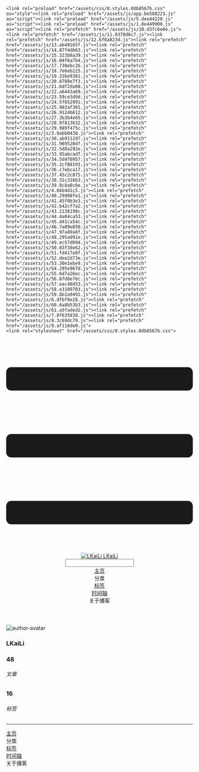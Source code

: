 <!DOCTYPE html>
<html lang="zh-CN">
  <head>
    <meta charset="utf-8">
    <meta name="viewport" content="width=device-width,initial-scale=1">
    <title>Other | LKaiLi</title>
    <meta name="generator" content="VuePress 1.8.2">
    <link rel="icon" href="https://pan.zealsay.com/blog/favicon.ico">
    <script language="javascript" type="text/javascript" src="https://cdn.bootcdn.net/ajax/libs/jquery/3.5.1/jquery.min.js"></script>
    <script language="javascript" type="text/javascript" src="/js/mouseClick.js"></script>
    <script>
          var _hmt = _hmt || [];
          (function() {
            var hm = document.createElement("script");
            hm.src = "https://hm.baidu.com/hm.js?b0aae218897fa9d8a9f76e9a77e0b3c6";
            var s = document.getElementsByTagName("script")[0]; 
            s.parentNode.insertBefore(hm, s);
          })();
        </script>
    <meta name="description" content="草 走 🤸 忽略">
    <meta name="viewport" content="width=device-width,initial-scale=1,user-scalable=no">
    
    <link rel="preload" href="/assets/css/0.styles.0db8567b.css" as="style"><link rel="preload" href="/assets/js/app.be588223.js" as="script"><link rel="preload" href="/assets/js/5.dee44220.js" as="script"><link rel="preload" href="/assets/js/1.8e449900.js" as="script"><link rel="prefetch" href="/assets/js/10.d3fc6e0e.js"><link rel="prefetch" href="/assets/js/11.8370d6c7.js"><link rel="prefetch" href="/assets/js/12.bf0a823d.js"><link rel="prefetch" href="/assets/js/13.ab49165f.js"><link rel="prefetch" href="/assets/js/14.87f4db63.js"><link rel="prefetch" href="/assets/js/15.323b8a39.js"><link rel="prefetch" href="/assets/js/16.04f6a7b4.js"><link rel="prefetch" href="/assets/js/17.730ebc26.js"><link rel="prefetch" href="/assets/js/18.7e6eb225.js"><link rel="prefetch" href="/assets/js/19.31be9361.js"><link rel="prefetch" href="/assets/js/20.8708e7f3.js"><link rel="prefetch" href="/assets/js/21.bdf2da08.js"><link rel="prefetch" href="/assets/js/22.a6443a69.js"><link rel="prefetch" href="/assets/js/23.59ce3d9d.js"><link rel="prefetch" href="/assets/js/24.5f852991.js"><link rel="prefetch" href="/assets/js/25.982af301.js"><link rel="prefetch" href="/assets/js/26.9124b612.js"><link rel="prefetch" href="/assets/js/27.3b3b4e65.js"><link rel="prefetch" href="/assets/js/28.9f813632.js"><link rel="prefetch" href="/assets/js/29.989f475c.js"><link rel="prefetch" href="/assets/js/3.9abb0430.js"><link rel="prefetch" href="/assets/js/30.ab911297.js"><link rel="prefetch" href="/assets/js/31.989520df.js"><link rel="prefetch" href="/assets/js/32.5d8a292e.js"><link rel="prefetch" href="/assets/js/33.95abcad7.js"><link rel="prefetch" href="/assets/js/34.5d4f0957.js"><link rel="prefetch" href="/assets/js/35.2cf88193.js"><link rel="prefetch" href="/assets/js/36.c7ebca17.js"><link rel="prefetch" href="/assets/js/37.45c2c875.js"><link rel="prefetch" href="/assets/js/38.31c31663.js"><link rel="prefetch" href="/assets/js/39.8c8a8c6e.js"><link rel="prefetch" href="/assets/js/4.66b4d1c5.js"><link rel="prefetch" href="/assets/js/40.29908fe1.js"><link rel="prefetch" href="/assets/js/41.45f0b3e3.js"><link rel="prefetch" href="/assets/js/42.b42cf7a2.js"><link rel="prefetch" href="/assets/js/43.2138198c.js"><link rel="prefetch" href="/assets/js/44.4a04ca53.js"><link rel="prefetch" href="/assets/js/45.d41ca54c.js"><link rel="prefetch" href="/assets/js/46.7a89e050.js"><link rel="prefetch" href="/assets/js/47.97a89a8f.js"><link rel="prefetch" href="/assets/js/48.295a991e.js"><link rel="prefetch" href="/assets/js/49.ec57d094.js"><link rel="prefetch" href="/assets/js/50.03f38e62.js"><link rel="prefetch" href="/assets/js/51.fd417e0f.js"><link rel="prefetch" href="/assets/js/52.dee2d73e.js"><link rel="prefetch" href="/assets/js/53.30e1ebe9.js"><link rel="prefetch" href="/assets/js/54.295e967d.js"><link rel="prefetch" href="/assets/js/55.6d7a26ec.js"><link rel="prefetch" href="/assets/js/56.87d0e76c.js"><link rel="prefetch" href="/assets/js/57.eac48d53.js"><link rel="prefetch" href="/assets/js/58.e3109703.js"><link rel="prefetch" href="/assets/js/59.8b1a9491.js"><link rel="prefetch" href="/assets/js/6.dfbf8e28.js"><link rel="prefetch" href="/assets/js/60.6a8b53b3.js"><link rel="prefetch" href="/assets/js/61.a5faded2.js"><link rel="prefetch" href="/assets/js/7.8f635830.js"><link rel="prefetch" href="/assets/js/8.3c69dc79.js"><link rel="prefetch" href="/assets/js/9.af116de0.js">
    <link rel="stylesheet" href="/assets/css/0.styles.0db8567b.css">
  </head>
  <body>
    <div id="app" data-server-rendered="true"><div class="theme-container no-sidebar" data-v-1dc90b28><div data-v-1dc90b28><div id="loader-wrapper" class="loading-wrapper" data-v-d48f4d20 data-v-1dc90b28 data-v-1dc90b28><div class="loader-main" data-v-d48f4d20><div data-v-d48f4d20></div><div data-v-d48f4d20></div><div data-v-d48f4d20></div><div data-v-d48f4d20></div></div> <!----> <!----></div> <div class="password-shadow password-wrapper-out" style="display:none;" data-v-5cb9a64e data-v-1dc90b28 data-v-1dc90b28><h3 class="title" style="display:none;" data-v-5cb9a64e data-v-5cb9a64e>LKaiLi</h3> <!----> <label id="box" class="inputBox" style="display:none;" data-v-5cb9a64e data-v-5cb9a64e><input type="password" value="" data-v-5cb9a64e> <span data-v-5cb9a64e>Konck! Knock!</span> <button data-v-5cb9a64e>OK</button></label> <div class="footer" style="display:none;" data-v-5cb9a64e data-v-5cb9a64e><span data-v-5cb9a64e><i class="iconfont reco-theme" data-v-5cb9a64e></i> <a target="blank" href="https://vuepress-theme-reco.recoluan.com" data-v-5cb9a64e>vuePress-theme-reco</a></span> <span data-v-5cb9a64e><i class="iconfont reco-copyright" data-v-5cb9a64e></i> <a data-v-5cb9a64e><span data-v-5cb9a64e>LKaiLi</span>
            
          <!---->
          2021
        </a></span></div></div> <div class="hide" data-v-1dc90b28><div data-v-1dc90b28><div id="smart" class="wrapper-page" style="background-image:url(https://pan.zealsay.com/zealsay/cover/4.jpg);background-position-x:center;background-position-y:center;background-size:cover;background-repeat-x:no-repeat;background-repeat-y:no-repeat;" data-v-1dc90b28><header class="navbar" data-v-1dc90b28><div class="sidebar-button"><svg xmlns="http://www.w3.org/2000/svg" aria-hidden="true" role="img" viewBox="0 0 448 512" class="icon"><path fill="currentColor" d="M436 124H12c-6.627 0-12-5.373-12-12V80c0-6.627 5.373-12 12-12h424c6.627 0 12 5.373 12 12v32c0 6.627-5.373 12-12 12zm0 160H12c-6.627 0-12-5.373-12-12v-32c0-6.627 5.373-12 12-12h424c6.627 0 12 5.373 12 12v32c0 6.627-5.373 12-12 12zm0 160H12c-6.627 0-12-5.373-12-12v-32c0-6.627 5.373-12 12-12h424c6.627 0 12 5.373 12 12v32c0 6.627-5.373 12-12 12z"></path></svg></div> <a href="/" class="home-link router-link-active"><img src="/logo.png" alt="LKaiLi" class="logo"> <span class="site-name">LKaiLi</span></a> <div class="links"><div id="dayNightSwitch" class="generalWrapper" data-v-32f44868><a class="click" data-v-32f44868><div class="onOff daySwitch" data-v-32f44868><div class="star star1" data-v-32f44868></div> <div class="star star2" data-v-32f44868></div> <div class="star star3" data-v-32f44868></div> <div class="star star4" data-v-32f44868></div> <div class="star star5" data-v-32f44868></div> <div class="star sky" data-v-32f44868></div> <div class="sunMoon" data-v-32f44868><div class="crater crater1" data-v-32f44868></div> <div class="crater crater2" data-v-32f44868></div> <div class="crater crater3" data-v-32f44868></div> <div class="cloud part1" data-v-32f44868></div> <div class="cloud part2" data-v-32f44868></div></div></div></a></div> <div class="search-box"><i class="iconfont reco-search"></i> <input aria-label="Search" autocomplete="off" spellcheck="false" value=""> <!----></div> <nav class="nav-links can-hide"><div class="nav-item"><a href="/" class="nav-link"><i class="iconfont reco-home"></i>
  主页
</a></div><div class="nav-item"><div class="dropdown-wrapper"><a class="dropdown-title"><span class="title"><i class="iconfont reco-category"></i>
      分类
    </span> <span class="arrow right"></span></a> <ul class="nav-dropdown" style="display:none;"><li class="dropdown-item"><!----> <a href="/categories/JS 方法合集/" class="nav-link"><i class="iconfont undefined"></i>
  JS 方法合集
</a></li><li class="dropdown-item"><!----> <a href="/categories/Vue/" class="nav-link"><i class="iconfont undefined"></i>
  Vue
</a></li><li class="dropdown-item"><!----> <a href="/categories/Vue3/" class="nav-link"><i class="iconfont undefined"></i>
  Vue3
</a></li><li class="dropdown-item"><!----> <a href="/categories/Vue移动头条项目/" class="nav-link"><i class="iconfont undefined"></i>
  Vue移动头条项目
</a></li><li class="dropdown-item"><!----> <a href="/categories/Vue OV系统/" class="nav-link"><i class="iconfont undefined"></i>
  Vue OV系统
</a></li><li class="dropdown-item"><!----> <a href="/categories/axios/" class="nav-link"><i class="iconfont undefined"></i>
  axios
</a></li><li class="dropdown-item"><!----> <a href="/categories/JavaScript/" class="nav-link"><i class="iconfont undefined"></i>
  JavaScript
</a></li><li class="dropdown-item"><!----> <a href="/categories/杂项/" class="nav-link"><i class="iconfont undefined"></i>
  杂项
</a></li></ul></div></div><div class="nav-item"><a href="/tag/" class="nav-link"><i class="iconfont reco-tag"></i>
  标签
</a></div><div class="nav-item"><a href="/timeline/" class="nav-link"><i class="iconfont reco-date"></i>
  时间轴
</a></div><div class="nav-item"><div class="dropdown-wrapper"><a class="dropdown-title"><span class="title"><i class="iconfont reco-other"></i>
      关于播客
    </span> <span class="arrow right"></span></a> <ul class="nav-dropdown" style="display:none;"><li class="dropdown-item"><!----> <a href="/other/" class="nav-link"><i class="iconfont reco-account"></i>
  关于我
</a></li><li class="dropdown-item"><!----> <a href="/about/" class="nav-link"><i class="iconfont reco-mail"></i>
  联系我
</a></li></ul></div></div> <!----></nav></div></header> <div class="sidebar-mask" data-v-1dc90b28></div> <aside class="sidebar" data-v-1dc90b28><div class="personal-info-wrapper" data-v-03833281 data-v-1dc90b28><img src="https://i.loli.net/2021/05/17/rRzqv6kGHwATM41.png" alt="author-avatar" class="personal-img" data-v-03833281> <h3 class="name" data-v-03833281>
    LKaiLi
  </h3> <div class="num" data-v-03833281><div data-v-03833281><h3 data-v-03833281>48</h3> <h6 data-v-03833281>文章</h6></div> <div data-v-03833281><h3 data-v-03833281>16</h3> <h6 data-v-03833281>标签</h6></div></div> <hr data-v-03833281></div> <nav class="nav-links"><div class="nav-item"><a href="/" class="nav-link"><i class="iconfont reco-home"></i>
  主页
</a></div><div class="nav-item"><div class="dropdown-wrapper"><a class="dropdown-title"><span class="title"><i class="iconfont reco-category"></i>
      分类
    </span> <span class="arrow right"></span></a> <ul class="nav-dropdown" style="display:none;"><li class="dropdown-item"><!----> <a href="/categories/JS 方法合集/" class="nav-link"><i class="iconfont undefined"></i>
  JS 方法合集
</a></li><li class="dropdown-item"><!----> <a href="/categories/Vue/" class="nav-link"><i class="iconfont undefined"></i>
  Vue
</a></li><li class="dropdown-item"><!----> <a href="/categories/Vue3/" class="nav-link"><i class="iconfont undefined"></i>
  Vue3
</a></li><li class="dropdown-item"><!----> <a href="/categories/Vue移动头条项目/" class="nav-link"><i class="iconfont undefined"></i>
  Vue移动头条项目
</a></li><li class="dropdown-item"><!----> <a href="/categories/Vue OV系统/" class="nav-link"><i class="iconfont undefined"></i>
  Vue OV系统
</a></li><li class="dropdown-item"><!----> <a href="/categories/axios/" class="nav-link"><i class="iconfont undefined"></i>
  axios
</a></li><li class="dropdown-item"><!----> <a href="/categories/JavaScript/" class="nav-link"><i class="iconfont undefined"></i>
  JavaScript
</a></li><li class="dropdown-item"><!----> <a href="/categories/杂项/" class="nav-link"><i class="iconfont undefined"></i>
  杂项
</a></li></ul></div></div><div class="nav-item"><a href="/tag/" class="nav-link"><i class="iconfont reco-tag"></i>
  标签
</a></div><div class="nav-item"><a href="/timeline/" class="nav-link"><i class="iconfont reco-date"></i>
  时间轴
</a></div><div class="nav-item"><div class="dropdown-wrapper"><a class="dropdown-title"><span class="title"><i class="iconfont reco-other"></i>
      关于播客
    </span> <span class="arrow right"></span></a> <ul class="nav-dropdown" style="display:none;"><li class="dropdown-item"><!----> <a href="/other/" class="nav-link"><i class="iconfont reco-account"></i>
  关于我
</a></li><li class="dropdown-item"><!----> <a href="/about/" class="nav-link"><i class="iconfont reco-mail"></i>
  联系我
</a></li></ul></div></div> <!----></nav> <!----> </aside> <div class="password-shadow password-wrapper-in" style="display:none;" data-v-5cb9a64e data-v-1dc90b28><h3 class="title" style="display:none;" data-v-5cb9a64e data-v-5cb9a64e>Other</h3> <!----> <label id="box" class="inputBox" style="display:none;" data-v-5cb9a64e data-v-5cb9a64e><input type="password" value="" data-v-5cb9a64e> <span data-v-5cb9a64e>Konck! Knock!</span> <button data-v-5cb9a64e>OK</button></label> <div class="footer" style="display:none;" data-v-5cb9a64e data-v-5cb9a64e><span data-v-5cb9a64e><i class="iconfont reco-theme" data-v-5cb9a64e></i> <a target="blank" href="https://vuepress-theme-reco.recoluan.com" data-v-5cb9a64e>vuePress-theme-reco</a></span> <span data-v-5cb9a64e><i class="iconfont reco-copyright" data-v-5cb9a64e></i> <a data-v-5cb9a64e><span data-v-5cb9a64e>LKaiLi</span>
            
          <!---->
          2021
        </a></span></div></div></div> <div data-v-1dc90b28><main class="page" style="padding-right:0;"><div class="page-title" style="display:none;"><h1 class="title"></h1> <div class="page-info" data-v-0efa1f05><i class="iconfont reco-account" data-v-0efa1f05><span data-v-0efa1f05>LKaiLi</span></i> <!----> <i class="iconfont reco-eye" data-v-0efa1f05><span id="/blogs/other/第一篇文章.md" data-flag-title="Your Article Title" class="leancloud-visitors" data-v-0efa1f05><a class="leancloud-visitors-count" style="font-size:.9rem;font-weight:normal;color:#999;"></a></span></i> <!----></div></div> <!----> <footer class="page-edit" style="display:none;"><!----> <!----></footer> <!----> <!----> <!----></main> <!----></div></div></div></div></div><div class="global-ui"><div class="back-to-ceiling" style="right:1rem;bottom:6rem;width:2.5rem;height:2.5rem;border-radius:.25rem;line-height:2.5rem;display:none;" data-v-c6073ba8 data-v-c6073ba8><svg t="1574745035067" viewBox="0 0 1024 1024" version="1.1" xmlns="http://www.w3.org/2000/svg" p-id="5404" class="icon" data-v-c6073ba8><path d="M526.60727968 10.90185116a27.675 27.675 0 0 0-29.21455937 0c-131.36607665 82.28402758-218.69155461 228.01873535-218.69155402 394.07834331a462.20625001 462.20625001 0 0 0 5.36959153 69.94390903c1.00431239 6.55289093-0.34802892 13.13561351-3.76865779 18.80351572-32.63518765 54.11355614-51.75690182 118.55860487-51.7569018 187.94566865a371.06718723 371.06718723 0 0 0 11.50484808 91.98906777c6.53300375 25.50556257 41.68394495 28.14064038 52.69160883 4.22606766 17.37162448-37.73630017 42.14135425-72.50938081 72.80769204-103.21549295 2.18761121 3.04276886 4.15646224 6.24463696 6.40373557 9.22774369a1871.4375 1871.4375 0 0 0 140.04691725 5.34970492 1866.36093723 1866.36093723 0 0 0 140.04691723-5.34970492c2.24727335-2.98310674 4.21612437-6.18497483 6.3937923-9.2178004 30.66633723 30.70611158 55.4360664 65.4791928 72.80769147 103.21549355 11.00766384 23.91457269 46.15860503 21.27949489 52.69160879-4.22606768a371.15156223 371.15156223 0 0 0 11.514792-91.99901164c0-69.36717486-19.13165746-133.82216804-51.75690182-187.92578088-3.42062944-5.66790279-4.76302748-12.26056868-3.76865837-18.80351632a462.20625001 462.20625001 0 0 0 5.36959269-69.943909c-0.00994388-166.08943902-87.32547796-311.81420293-218.6915546-394.09823051zM605.93803103 357.87693858a93.93749974 93.93749974 0 1 1-187.89594924 6.1e-7 93.93749974 93.93749974 0 0 1 187.89594924-6.1e-7z" p-id="5405" data-v-c6073ba8></path><path d="M429.50777625 765.63860547C429.50777625 803.39355007 466.44236686 1000.39046097 512.00932183 1000.39046097c45.56695499 0 82.4922232-197.00623328 82.5015456-234.7518555 0-37.75494459-36.9345906-68.35043303-82.4922232-68.34111062-45.57627738-0.00932239-82.52019037 30.59548842-82.51086798 68.34111062z" p-id="5406" data-v-c6073ba8></path></svg></div><div></div><APlayer audio="" fixed="true" mini="true" theme="#647ea0" loop="loop" order="list" preload="auto" volume="0.3" mutex="true" lrc-type="0" list-folded="true" list-max-height="250" storage-name="vuepress-plugin-meting" id="aplayer-fixed"></APlayer><div id="goTop" class="hide-cat" data-v-bf92849a></div><div class="kanbanniang" data-v-5775ee02><div class="banniang-container" style="display:;" data-v-5775ee02><div class="messageBox" style="right:68px;bottom:190px;display:none;" data-v-5775ee02>
      欢迎来到 LKaiLi
    </div> <div class="operation" style="right:90px;bottom:40px;display:none;" data-v-5775ee02><i class="kbnfont kbn-ban-home ban-home" data-v-5775ee02></i> <i class="kbnfont kbn-ban-message message" data-v-5775ee02></i> <i class="kbnfont kbn-ban-close close" data-v-5775ee02></i> <a target="_blank" href="https://vuepress-theme-reco.recoluan.com/views/plugins/kanbanniang.html" data-v-5775ee02><i class="kbnfont kbn-ban-info info" data-v-5775ee02></i></a> <i class="kbnfont kbn-ban-theme skin" style="display:none;" data-v-5775ee02></i></div> <canvas id="banniang" width="120" height="322" class="live2d" style="right:90px;bottom:-20px;opacity:0.9;" data-v-5775ee02></canvas></div> <div class="showBanNiang" style="display:none;" data-v-5775ee02>
    看板娘
  </div></div></div></div>
    <script src="/assets/js/app.be588223.js" defer></script><script src="/assets/js/5.dee44220.js" defer></script><script src="/assets/js/1.8e449900.js" defer></script>
  </body>
</html>
